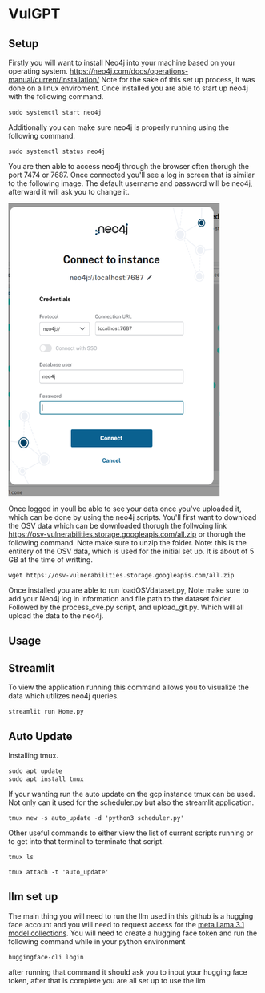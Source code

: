 # VulGPT
## Setup
Firstly you will want to install Neo4j into your machine based on your operating system. https://neo4j.com/docs/operations-manual/current/installation/
Note for the sake of this set up process, it was done on a linux enviroment. Once installed you are able to start up neo4j with the following command. 
```
sudo systemctl start neo4j
```
Additionally you can make sure neo4j is properly running using the following command. 
```
sudo systemctl status neo4j
```
You are then able to access neo4j through the browser often thorugh the port 7474 or 7687. Once connected you'll see a log in screen that is similar to the following image. The default username and password will be neo4j, afterward it will ask you to change it. 

<img src="read_me_images/neo4j_log_in.png" width="422" height="585">

Once logged in youll be able to see your data once you've uploaded it, which can be done by using the neo4j scripts. You'll first want to download the OSV data which can be downloaded thorugh the follwoing link  https://osv-vulnerabilities.storage.googleapis.com/all.zip or thorugh the following command. Note make sure to unzip the folder. Note: this is the entitery of the OSV data, which is used for the initial set up. It is about of 5 GB at the time of writting. 
```
wget https://osv-vulnerabilities.storage.googleapis.com/all.zip
```
Once installed you are able to run loadOSVdataset.py, Note make sure to add your Neo4j log in information and file path to the dataset folder. Followed by the process_cve.py script, and upload_git.py. Which will all upload the data to the neo4j.
## Usage

## Streamlit
To view the application running this command allows you to visualize the data which utilizes neo4j queries.
```
streamlit run Home.py
```
## Auto Update
Installing tmux.
```
sudo apt update
sudo apt install tmux
```
If your wanting run the auto update on the gcp instance tmux can be used. Not only can it used for the scheduler.py but also the streamlit application.
```
tmux new -s auto_update -d 'python3 scheduler.py'
```
Other useful commands to either view the list of current scripts running or to get into that terminal to terminate that script.
```
tmux ls
```
```
tmux attach -t 'auto_update'
```

## llm set up

The main thing you will need to run the llm used in this github is a hugging face account and you will need to request access for the [meta llama 3.1 model collections](https://huggingface.co/collections/meta-llama/llama-31-669fc079a0c406a149a5738f). You will need to create a hugging face token and run the following command while in your python environment 
```
huggingface-cli login
```
after running that command it should ask you to input your hugging face token, after that is complete you are all set up to use the llm



